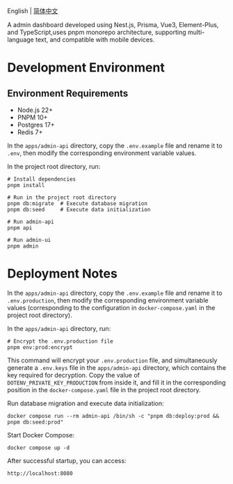 English | [简体中文](./README-zh.md)

A admin dashboard developed using Nest.js, Prisma, Vue3, Element-Plus, and TypeScript,uses pnpm monorepo architecture, supporting multi-language text, and compatible with mobile devices.

# Development Environment

## Environment Requirements

- Node.js 22+
- PNPM 10+
- Postgres 17+
- Redis 7+

In the `apps/admin-api` directory, copy the `.env.example` file and rename it to `.env`, then modify the corresponding environment variable values.

In the project root directory, run:

```
# Install dependencies
pnpm install
```

```
# Run in the project root directory
pnpm db:migrate  # Execute database migration
pnpm db:seed     # Execute data initialization
```

```
# Run admin-api
pnpm api
```

```
# Run admin-ui
pnpm admin
```

# Deployment Notes

In the `apps/admin-api` directory, copy the `.env.example` file and rename it to `.env.production`, then modify the corresponding environment variable values (corresponding to the configuration in `docker-compose.yaml` in the project root directory).

In the `apps/admin-api` directory, run:

```shell
# Encrypt the .env.production file
pnpm env:prod:encrypt
```

This command will encrypt your `.env.production` file, and simultaneously generate a `.env.keys` file in the `apps/admin-api` directory, which contains the key required for decryption. Copy the value of `DOTENV_PRIVATE_KEY_PRODUCTION` from inside it, and fill it in the corresponding position in the `docker-compose.yaml` file in the project root directory.

Run database migration and execute data initialization:

```shell
docker compose run --rm admin-api /bin/sh -c "pnpm db:deploy:prod && pnpm db:seed:prod"
```

Start Docker Compose:

```shell
docker compose up -d
```

After successful startup, you can access:

```
http://localhost:8080
```
